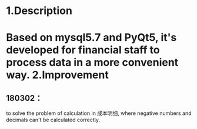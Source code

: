 1.Description
====
Based on mysql5.7 and PyQt5, it's developed for financial staff to process data in a more convenient way.
2.Improvement
====
180302：
----
to solve the problem of calculation in 成本明细, where negative numbers and decimals can't be calculated correctly.

